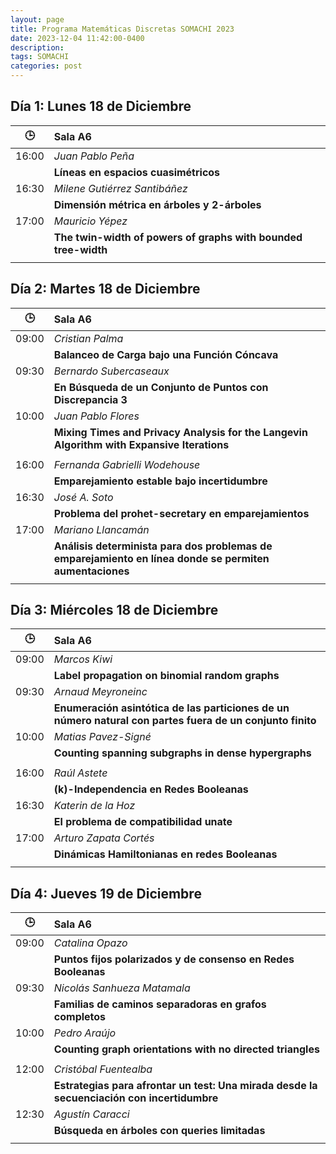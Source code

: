 ```yaml
---
layout: page
title: Programa Matemáticas Discretas SOMACHI 2023
date: 2023-12-04 11:42:00-0400
description: 
tags: SOMACHI
categories: post
---
```


## Día 1:  Lunes 18 de Diciembre

| 🕒 | **Sala A6** |
|:-:|:- |
| 16:00 | *Juan Pablo Peña* |
| | **Líneas en espacios cuasimétricos** |
| 16:30 | *Milene Gutiérrez Santibáñez* |
| | **Dimensión métrica en árboles y 2-árboles** |
| 17:00 | *Mauricio Yépez* |
| | **The twin-width of powers of graphs with bounded tree-width** |
| | |

## Día 2:  Martes 18 de Diciembre

| 🕒 |  **Sala A6** |
|:-:|:- |
| 09:00 | *Cristian Palma* |
| | **Balanceo de Carga bajo una Función Cóncava** |
| 09:30 | *Bernardo Subercaseaux* |
| | **En Búsqueda de un Conjunto de Puntos con Discrepancia 3** |
| 10:00 | *Juan Pablo Flores* |
| | **Mixing Times and Privacy Analysis for the Langevin Algorithm with Expansive Iterations** |
| | |
| 16:00 | *Fernanda Gabrielli Wodehouse* |
| | **Emparejamiento estable bajo incertidumbre** |
| 16:30 | *José A. Soto* |
| | **Problema del prohet-secretary en emparejamientos** |
| 17:00 | *Mariano Llancamán* |
| | **Análisis determinista para dos problemas de emparejamiento en línea donde se permiten aumentaciones** |
| | |

## Día 3:  Miércoles 18 de Diciembre

| 🕒 | **Sala A6** |
|:-:|:- |
| 09:00 | *Marcos Kiwi* |
| | **Label propagation on binomial random graphs** |
| 09:30 | *Arnaud Meyroneinc* |
| | **Enumeración asintótica de las particiones de un número natural con partes fuera de un conjunto finito** |
| 10:00 | *Matias Pavez-Signé* |
| | **Counting spanning subgraphs in dense hypergraphs** |
| | |
| 16:00 | *Raúl Astete* |
| | **\(k\)-Independencia en Redes Booleanas** |
| 16:30 | *Katerin de la Hoz* |
| | **El problema de compatibilidad unate** |
| 17:00 | *Arturo Zapata Cortés* |
| | **Dinámicas Hamiltonianas en redes Booleanas** |
| | |

## Día 4: Jueves 19 de Diciembre

| 🕒 | **Sala A6** |
|:-:|:- |
| 09:00 | *Catalina Opazo* |
| | **Puntos fijos polarizados y de consenso en Redes Booleanas** |
| 09:30 | *Nicolás Sanhueza Matamala* |
| | **Familias de caminos separadoras en grafos completos** |
| 10:00 | *Pedro Araújo* |
| | **Counting graph orientations with no directed triangles** |
| | |
| 12:00 | *Cristóbal Fuentealba* |
| | **Estrategias para afrontar un test: Una mirada desde la secuenciación con incertidumbre** |
| 12:30 | *Agustín Caracci* |
| | **Búsqueda en árboles con queries limitadas** |
| | |